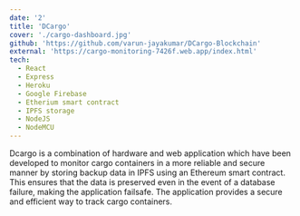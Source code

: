 ```yaml
---
date: '2'
title: 'DCargo'
cover: './cargo-dashboard.jpg'
github: 'https://github.com/varun-jayakumar/DCargo-Blockchain'
external: 'https://cargo-monitoring-7426f.web.app/index.html'
tech:
  - React
  - Express
  - Heroku
  - Google Firebase
  - Etherium smart contract
  - IPFS storage
  - NodeJS
  - NodeMCU
---
```


Dcargo is a combination of hardware and web application which have been developed to monitor cargo containers in a more reliable and secure manner by storing backup data in IPFS using an Ethereum smart contract. This ensures that the data is preserved even in the event of a database failure, making the application failsafe. The application provides a secure and efficient way to track cargo containers.
